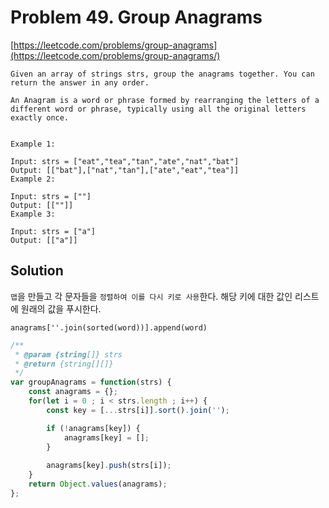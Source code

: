 # Problem 49. Group Anagrams

[https://leetcode.com/problems/group-anagrams](https://leetcode.com/problems/group-anagrams/)

```
Given an array of strings strs, group the anagrams together. You can return the answer in any order.

An Anagram is a word or phrase formed by rearranging the letters of a different word or phrase, typically using all the original letters exactly once.

 
Example 1:

Input: strs = ["eat","tea","tan","ate","nat","bat"]
Output: [["bat"],["nat","tan"],["ate","eat","tea"]]
Example 2:

Input: strs = [""]
Output: [[""]]
Example 3:

Input: strs = ["a"]
Output: [["a"]]
```

## Solution
`맵`을 만들고 각 문자들을 `정렬하여 이를 다시 키로 사용`한다. 해당 키에 대한 값인 리스트에 원래의 값을 푸시한다.  

```
anagrams[''.join(sorted(word))].append(word)
```

```js
/**
 * @param {string[]} strs
 * @return {string[][]}
 */
var groupAnagrams = function(strs) {
    const anagrams = {};
    for(let i = 0 ; i < strs.length ; i++) {
        const key = [...strs[i]].sort().join('');

        if (!anagrams[key]) {
            anagrams[key] = [];
        }
        
        anagrams[key].push(strs[i]);
    }
    return Object.values(anagrams);
};
```
